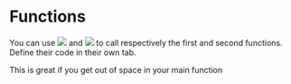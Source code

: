 
# Functions #

You can use <img src="resources/lightbot/f1.png" /> and <img src="resources/lightbot/f2.png" /> to call respectively the first and second functions. Define their code in their own tab.

This is great if you get out of space in your main function

